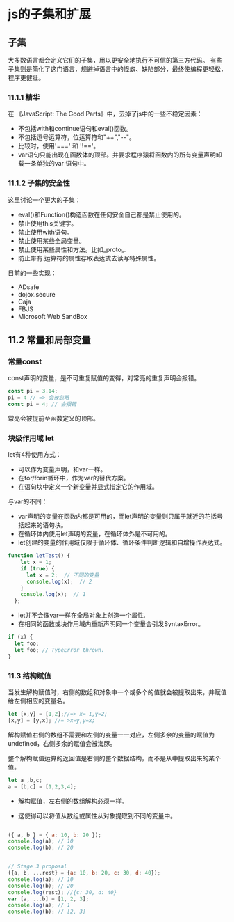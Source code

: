 # js的子集和扩展

## 子集
大多数语言都会定义它们的子集，用以更安全地执行不可信的第三方代码。
有些子集则是简化了这门语言，规避掉语言中的怪癖、缺陷部分，最终使编程更轻松，程序更健壮。

### 11.1.1 精华
在 《JavaScript: The Good Parts》中，去掉了js中的一些不稳定因素：
- 不包括with和continue语句和eval()函数。
- 不包括逗号运算符，位运算符和"++","--"。
- 比较时，使用'===' 和 '!=='。
- var语句只能出现在函数体的顶部。并要求程序猿将函数内的所有变量声明卸载一条单独的var 语句中。

### 11.1.2 子集的安全性
这里讨论一个更大的子集：
- eval()和Function()构造函数在任何安全自己都是禁止使用的。
- 禁止使用this关键字。
- 禁止使用with语句。
- 禁止使用某些全局变量。
- 禁止使用某些属性和方法。比如_proto_.
- 防止带有.运算符的属性存取表达式去读写特殊属性。

目前的一些实现：
- ADsafe
- dojox.secure
- Caja
- FBJS
- Microsoft Web SandBox

## 11.2 常量和局部变量

### 常量const
const声明的变量，是不可重复赋值的变得，对常亮的重复声明会报错。
```js
const pi = 3.14;
pi = 4 // => 会被忽略
const pi = 4; // 会报错
```
常亮会被提前至函数定义的顶部。

### 块级作用域 let
let有4种使用方式：
- 可以作为变量声明，和var一样。
- 在for/forin循环中，作为var的替代方案。
- 在语句块中定义一个新变量并显式指定它的作用域。

与var的不同：
- var声明的变量在函数内都是可用的，而let声明的变量则只属于就近的花括号括起来的语句块。
- 在循环体内使用let声明的变量，在循环体外是不可用的。
- let创建的变量的作用域仅限于循环体、循环条件判断逻辑和自增操作表达式。
```js
function letTest() {
    let x = 1;
    if (true) {
      let x = 2;  // 不同的变量
      console.log(x);  // 2
    }
    console.log(x);  // 1
  };
```

- let并不会像var一样在全局对象上创造一个属性.
- 在相同的函数或块作用域内重新声明同一个变量会引发SyntaxError。
```js
if (x) {
  let foo;
  let foo; // TypeError thrown.
}
```

### 11.3 结构赋值
当发生解构赋值时，右侧的数组和对象中一个或多个的值就会被提取出来，并赋值给左侧相应的变量名。
```js
let [x,y] = [1,2];//=> x= 1,y=2;
[x,y] = [y,x]; //= >x=y,y=x;
```

解构赋值右侧的数组不需要和左侧的变量一一对应，左侧多余的变量的赋值为undefined，右侧多余的赋值会被海豚。

整个解构赋值运算的返回值是右侧的整个数据结构，而不是从中提取出来的某个值。
```js
let a ,b,c;
a = [b,c] = [1,2,3,4];
```
- 解构赋值，左右侧的数组解构必须一样。

- 这使得可以将值从数组或属性从对象提取到不同的变量中。
```js

({ a, b } = { a: 10, b: 20 });
console.log(a); // 10
console.log(b); // 20


// Stage 3 proposal
({a, b, ...rest} = {a: 10, b: 20, c: 30, d: 40});
console.log(a); // 10
console.log(b); // 20
console.log(rest); //{c: 30, d: 40}
var [a, ...b] = [1, 2, 3];
console.log(a); // 1
console.log(b); // [2, 3]
```



